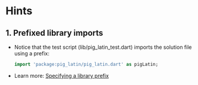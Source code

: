 # Hints

## 1. Prefixed library imports

- Notice that the test script (lib/pig_latin_test.dart) imports the solution file using a prefix:

  ```dart
  import 'package:pig_latin/pig_latin.dart' as pigLatin;
  ```
- Learn more: [Specifying a library prefix
](https://dart.dev/guides/language/language-tour#specifying-a-library-prefix)

